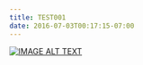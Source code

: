```yaml
---
title: TEST001
date: 2016-07-03T00:17:15-07:00
---
```


[![IMAGE ALT TEXT](http://i1.ytimg.com/vi/xAW-CGe669o/maxresdefault.jpg)](https://youtu.be/xAW-CGe669o "Video Title")
